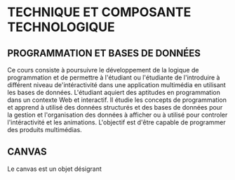 # TECHNIQUE ET COMPOSANTE TECHNOLOGIQUE 
## PROGRAMMATION ET BASES DE DONNÉES  
Ce cours consiste à poursuivre le développement de la logique de programmation et de permettre à l'étudiant ou l'étudiante de l'introduire à différent niveau de'intéractivité dans une application multimédia en utilisant les bases de données. L'étudiant aquiert des aptitudes en programmation dans un contexte Web et interactif. Il étudie les concepts de programmation et apprend à utilisé des données structurés et des bases de données pour la gestion et l'organisation des données à afficher ou à utilisé pour controler l'intéractivité et les animations. L'objectif est d'être capable de programmer des produits multimédias. 
## CANVAS
Le canvas est un objet désigrant 
